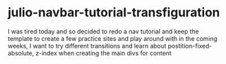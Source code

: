 # julio-navbar-tutorial-transfiguration
I was tired today and so decided to redo a nav tutorial and keep the template to create a few practice sites and play around with in the coming weeks, I want to try different transitions and learn about postition-fixed-absolute, z-index when creating the main divs for content

